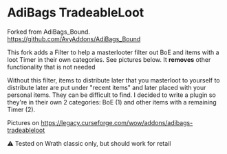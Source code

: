 # AdiBags TradeableLoot

Forked from AdiBags_Bound. https://github.com/AvyAddons/AdiBags_Bound

This fork adds a Filter to help a masterlooter filter out BoE and items with a loot Timer in their own categories. See pictures below. It **removes** other functionality that is not needed

Without this filter, items to distribute later that you masterloot to yourself to distribute later are put under "recent items" and later placed with your personal items. They can be difficult to find. I decided to write a plugin so they're in their own 2 categories: BoE (1) and other items with a remaining Timer (2).

Pictures on https://legacy.curseforge.com/wow/addons/adibags-tradeableloot

⚠️ Tested on Wrath classic only, but should work for retail
